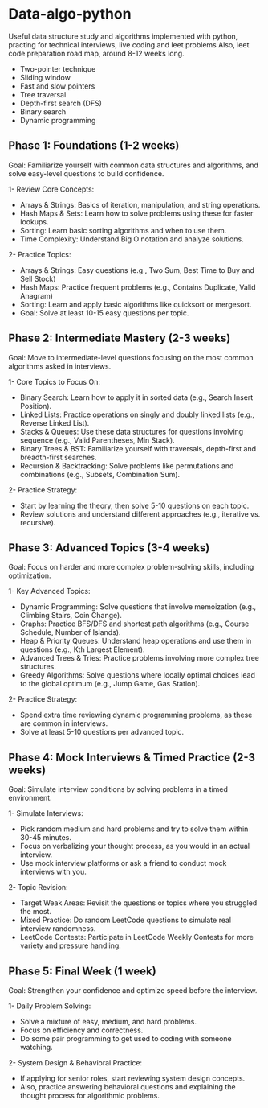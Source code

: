 # Data-algo-python
Useful data structure study and algorithms implemented with python, practing for technical interviews, live coding and leet problems
Also, leet code preparation road map, around 8-12 weeks long.

- Two-pointer technique
- Sliding window
- Fast and slow pointers
- Tree traversal
- Depth-first search (DFS)
- Binary search
- Dynamic programming
  
## Phase 1: Foundations (1-2 weeks)

Goal: Familiarize yourself with common data structures and algorithms, and solve easy-level questions to build confidence.

1- Review Core Concepts:

- Arrays & Strings: Basics of iteration, manipulation, and string operations.
- Hash Maps & Sets: Learn how to solve problems using these for faster lookups.
- Sorting: Learn basic sorting algorithms and when to use them.
- Time Complexity: Understand Big O notation and analyze solutions.
  
2- Practice Topics:
- Arrays & Strings: Easy questions (e.g., Two Sum, Best Time to Buy and Sell Stock)
- Hash Maps: Practice frequent problems (e.g., Contains Duplicate, Valid Anagram)
- Sorting: Learn and apply basic algorithms like quicksort or mergesort.
- Goal: Solve at least 10-15 easy questions per topic.
 
## Phase 2: Intermediate Mastery (2-3 weeks)

Goal: Move to intermediate-level questions focusing on the most common algorithms asked in interviews.

1- Core Topics to Focus On:

- Binary Search: Learn how to apply it in sorted data (e.g., Search Insert Position).
- Linked Lists: Practice operations on singly and doubly linked lists (e.g., Reverse Linked List).
- Stacks & Queues: Use these data structures for questions involving sequence (e.g., Valid Parentheses, Min Stack).
- Binary Trees & BST: Familiarize yourself with traversals, depth-first and breadth-first searches.
- Recursion & Backtracking: Solve problems like permutations and combinations (e.g., Subsets, Combination Sum).
  
2- Practice Strategy:
- Start by learning the theory, then solve 5-10 questions on each topic.
- Review solutions and understand different approaches (e.g., iterative vs. recursive).

## Phase 3: Advanced Topics (3-4 weeks)
Goal: Focus on harder and more complex problem-solving skills, including optimization.

1- Key Advanced Topics:
- Dynamic Programming: Solve questions that involve memoization (e.g., Climbing Stairs, Coin Change).
- Graphs: Practice BFS/DFS and shortest path algorithms (e.g., Course Schedule, Number of Islands).
- Heap & Priority Queues: Understand heap operations and use them in questions (e.g., Kth Largest Element).
- Advanced Trees & Tries: Practice problems involving more complex tree structures.
- Greedy Algorithms: Solve questions where locally optimal choices lead to the global optimum (e.g., Jump Game, Gas Station).
  
2- Practice Strategy:
- Spend extra time reviewing dynamic programming problems, as these are common in interviews.
- Solve at least 5-10 questions per advanced topic.
  
## Phase 4: Mock Interviews & Timed Practice (2-3 weeks)
Goal: Simulate interview conditions by solving problems in a timed environment.

1- Simulate Interviews:
- Pick random medium and hard problems and try to solve them within 30-45 minutes.
- Focus on verbalizing your thought process, as you would in an actual interview.
- Use mock interview platforms or ask a friend to conduct mock interviews with you.
  
2- Topic Revision:
- Target Weak Areas: Revisit the questions or topics where you struggled the most.
- Mixed Practice: Do random LeetCode questions to simulate real interview randomness.
- LeetCode Contests: Participate in LeetCode Weekly Contests for more variety and pressure handling.
  
## Phase 5: Final Week (1 week)

Goal: Strengthen your confidence and optimize speed before the interview.

1- Daily Problem Solving:
- Solve a mixture of easy, medium, and hard problems.
- Focus on efficiency and correctness.
- Do some pair programming to get used to coding with someone watching.

2- System Design & Behavioral Practice:
- If applying for senior roles, start reviewing system design concepts.
- Also, practice answering behavioral questions and explaining the thought process for algorithmic problems.
